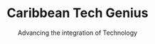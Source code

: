 ---
title: Caribbean Tech Genius
image: 'assets/images/slider/codingimage.jpg'
subtitle: 'Advancing the integration of Technology'
buttons:
  - text: Contact
    link: contact.html
  - text: Learn More
    link: initiatives.html
    

---